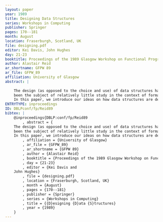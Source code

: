 ```yaml
---
layout: paper
year: 1989
title: Designing Data Structures
series: Workshops in Computing
publisher: Springer
pages: 170--181
month: August
location: Fraserburgh, Scotland, UK
file: designing.pdf
editor: Kei Davis, John Hughes
day: 21-23
booktitle: Proceedings of the 1989 Glasgow Workshop on Functional Programming
author: Alastair Reid
ar_shortname: GFPW 89
ar_file: GFPW_89
affiliation: University of Glasgow
abstract: |
    
    The design (as opposed to the choice and use) of data structures has
    been the subject of relatively little study in the context of formal methods.
    In this paper, we introduce our ideas on how data structures are designed.
ENTRYTYPE: inproceedings
ID: DBLPconf/fp/Reid89
bibtex: |
    @inproceedings{DBLP:conf/fp/Reid89
        , abstract = {
    The design (as opposed to the choice and use) of data structures has
    been the subject of relatively little study in the context of formal methods.
    In this paper, we introduce our ideas on how data structures are designed.}
        , affiliation = {University of Glasgow}
        , ar_file = {GFPW_89}
        , ar_shortname = {GFPW 89}
        , author = {Alastair Reid}
        , booktitle = {Proceedings of the 1989 Glasgow Workshop on Functional Programming}
        , day = {21-23}
        , editor = {Kei Davis and
    John Hughes}
        , file = {designing.pdf}
        , location = {Fraserburgh, Scotland, UK}
        , month = {August}
        , pages = {170--181}
        , publisher = {Springer}
        , series = {Workshops in Computing}
        , title = {{D}esigning {D}ata {S}tructures}
        , year = {1989}
    }
---
```

